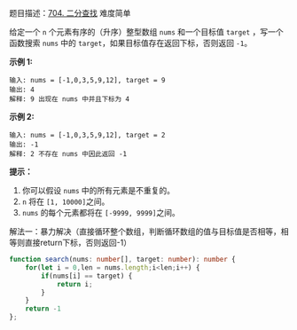 题目描述：[704. 二分查找](https://leetcode-cn.com/problems/binary-search/) 难度简单

给定一个 `n` 个元素有序的（升序）整型数组 `nums` 和一个目标值 `target`  ，写一个函数搜索 `nums` 中的 `target`，如果目标值存在返回下标，否则返回 `-1`。

**示例 1:**

```
输入: nums = [-1,0,3,5,9,12], target = 9
输出: 4
解释: 9 出现在 nums 中并且下标为 4
```

**示例 2:**

```
输入: nums = [-1,0,3,5,9,12], target = 2
输出: -1
解释: 2 不存在 nums 中因此返回 -1
```

**提示：**

1. 你可以假设 `nums` 中的所有元素是不重复的。
2. `n` 将在 `[1, 10000]`之间。
3. `nums` 的每个元素都将在 `[-9999, 9999]`之间。

解法一：暴力解决（直接循环整个数组，判断循环数组的值与目标值是否相等，相等则直接return下标，否则返回-1）

```typescript
function search(nums: number[], target: number): number {
    for(let i = 0,len = nums.length;i<len;i++) {
        if(nums[i] == target) {
            return i;
        }
    }
    return -1
};
```


